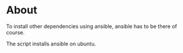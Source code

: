 # About
To install other dependencies using ansible, ansible has to be there of course.

The script installs ansible on ubuntu.
